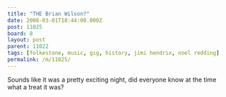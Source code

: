 ```yaml
---
title: "THE Brian Wilson?"
date: 2008-03-01T18:44:00.000Z
post: 11025
board: 8
layout: post
parent: 11022
tags: [folkestone, music, gig, history, jimi hendrix, noel redding]
permalink: /m/11025/
---
```

Sounds like it was a pretty exciting night, did everyone know at the time what a treat it was?
